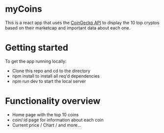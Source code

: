 # myCoins 

This is a react app that uses the [CoinGecko API](https://www.coingecko.com/api/documentation) to display the 10 top cryptos based on their marketcap and important data about each one.

# Getting started

To get the app running locally:

* Clone this repo and cd to the directory
* npm install to install all req'd dependencies
* npm run dev to start the local server 

# Functionality overview

* Home page with the top 10 coins
* coin/:id page for information about each coin
* Current price / Chart / and more...
